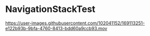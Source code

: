 # NavigationStackTest



https://user-images.githubusercontent.com/102041152/169113251-e122b93b-9bfa-4760-8413-bdd60a9ccb93.mov

